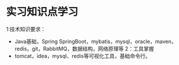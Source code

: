 # 实习知识点学习
1:技术知识要求：
  - Java基础，Spring SpringBoot，mybatis，mysql，oracle，maven，redis，git，RabbitMQ，数据结构，网络原理等
2：工具掌握
  - tomcat，idea，mysql、redis等可视化工具，基础命令行。
